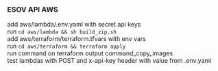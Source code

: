 ### ESOV API AWS

add aws/lambda/.env.yaml with secret api keys  
run `cd aws/lambda && sh build_zip.sh`  
add aws/terraform/terraform.tfvars with env vars  
run `cd aws/terraform && terraform apply`  
run command on terraform output command_copy_images  
test lambdas with POST and x-api-key header with value from .env.yaml

